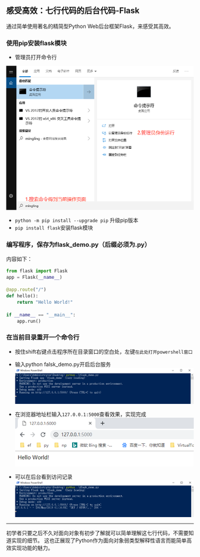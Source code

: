 ## 感受高效：七行代码的后台代码-Flask

通过简单使用著名的精简型Python Web后台框架Flask，来感受其高效。  
### 使用pip安装flask模块

- 管理员打开命令行

![](/assets/013.png)
  * `python -m pip install --upgrade pip` 升级pip版本
  * `pip install flask`安装flask模块
  
### 编写程序，保存为flask\_demo.py（后缀必须为.py）
内容如下：

```python
from flask import Flask
app = Flask(__name__)

@app.route("/")
def hello():
    return "Hello World!"

if __name__ == "__main__":
    app.run()
```
### 在当前目录重开一个命令行
- 按住shift右键点击程序所在目录窗口的空白处，左键`在此处打开powershell窗口`
- 输入python falsk\_demo.py开启后台服务  
  ![!\[\]\(/assets/014.png\)](/assets/014.png)

- 在浏览器地址栏输入`127.0.0.1:5000`查看效果，实现完成  
  ![](/assets/015.png)

- 可以在后台看到访问记录
![](/assets/017.png)

---

初学者只要之后不久对面向对象有初步了解就可以简单理解这七行代码，不需要知道实现的细节。
这也正展现了Python作为面向对象弱类型解释性语言而能简单高效实现功能的魅力。

